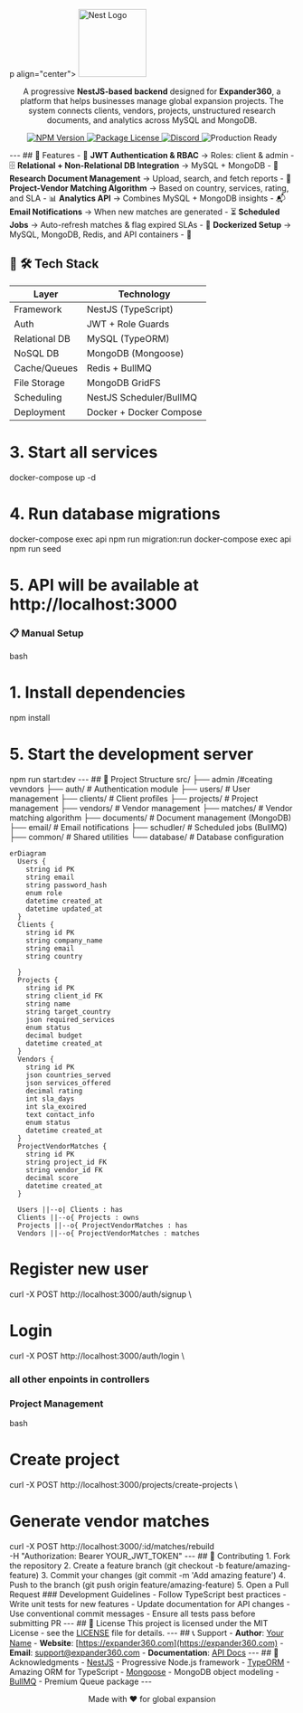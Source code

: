 p align="center"> <a href="http://nestjs.com/" target="blank"> <img src="https://nestjs.com/img/logo-small.svg" width="120" alt="Nest Logo" /> </a> </p> <p align="center"> A progressive <strong>NestJS-based backend</strong> designed for <strong>Expander360</strong>, a platform that helps businesses manage global expansion projects. The system connects clients, vendors, projects, unstructured research documents, and analytics across MySQL and MongoDB. </p> <p align="center"> <a href="https://www.npmjs.com/~nestjscore" target="_blank"> <img src="https://img.shields.io/npm/v/@nestjs/core.svg" alt="NPM Version" /> </a> <a href="https://www.npmjs.com/~nestjscore" target="_blank"> <img src="https://img.shields.io/npm/l/@nestjs/core.svg" alt="Package License" /> </a> <a href="https://discord.gg/G7Qnnhy" target="_blank"> <img src="https://img.shields.io/badge/discord-online-brightgreen.svg" alt="Discord"/> </a> <img src="https://img.shields.io/badge/Status-Production%20Ready-green.svg" alt="Production Ready" /> </p> --- ## 📌 Features - 🔐 **JWT Authentication & RBAC** → Roles: client & admin - 🗄 **Relational + Non-Relational DB Integration** → MySQL + MongoDB - 📁 **Research Document Management** → Upload, search, and fetch reports - 🤝 **Project-Vendor Matching Algorithm** → Based on country, services, rating, and SLA - 📊 **Analytics API** → Combines MySQL + MongoDB insights - 📬 **Email Notifications** → When new matches are generated - ⏳ **Scheduled Jobs** → Auto-refresh matches & flag expired SLAs - 🐳 **Dockerized Setup** → MySQL, MongoDB, Redis, and API containers - 🚀

## 🚀 🛠 Tech Stack

| Layer         | Technology              |
| ------------- | ----------------------- |
| Framework     | NestJS (TypeScript)     |
| Auth          | JWT + Role Guards       |
| Relational DB | MySQL (TypeORM)         |
| NoSQL DB      | MongoDB (Mongoose)      |
| Cache/Queues  | Redis + BullMQ          |
| File Storage  | MongoDB GridFS          |
| Scheduling    | NestJS Scheduler/BullMQ |
| Deployment    | Docker + Docker Compose |

# 3. Start all services

docker-compose up -d

# 4. Run database migrations

docker-compose exec api npm run migration:run
docker-compose exec api npm run seed

# 5. API will be available at http://localhost:3000

### 📋 Manual Setup

bash

# 1. Install dependencies

npm install

# 5. Start the development server

npm run start:dev
--- ## 📂 Project Structure
src/
├── admin /#ceating vevndors
├── auth/ # Authentication module
├── users/ # User management
├── clients/ # Client profiles
├── projects/ # Project management
├── vendors/ # Vendor management
├── matches/ # Vendor matching algorithm
├── documents/ # Document management (MongoDB)
├── email/ # Email notifications
├── schudler/ # Scheduled jobs (BullMQ)
├── common/ # Shared utilities
└── database/ # Database configuration

```mermaid
erDiagram
  Users {
    string id PK
    string email
    string password_hash
    enum role
    datetime created_at
    datetime updated_at
  }
  Clients {
    string id PK
    string company_name
    string email
    string country

  }
  Projects {
    string id PK
    string client_id FK
    string name
    string target_country
    json required_services
    enum status
    decimal budget
    datetime created_at
  }
  Vendors {
    string id PK
    json countries_served
    json services_offered
    decimal rating
    int sla_days
    int sla_exoired
    text contact_info
    enum status
    datetime created_at
  }
  ProjectVendorMatches {
    string id PK
    string project_id FK
    string vendor_id FK
    decimal score
    datetime created_at
  }

  Users ||--o| Clients : has
  Clients ||--o{ Projects : owns
  Projects ||--o{ ProjectVendorMatches : has
  Vendors ||--o{ ProjectVendorMatches : matches
```

# Register new user

curl -X POST http://localhost:3000/auth/signup \

# Login

curl -X POST http://localhost:3000/auth/login \

### all other enpoints in controllers

### Project Management

bash

# Create project

curl -X POST http://localhost:3000/projects/create-projects \

# Generate vendor matches

curl -X POST http://localhost:3000/:id/matches/rebuild \
 -H "Authorization: Bearer YOUR_JWT_TOKEN"
--- ## 🤝 Contributing 1. Fork the repository 2. Create a feature branch (git checkout -b feature/amazing-feature) 3. Commit your changes (git commit -m 'Add amazing feature') 4. Push to the branch (git push origin feature/amazing-feature) 5. Open a Pull Request ### Development Guidelines - Follow TypeScript best practices - Write unit tests for new features - Update documentation for API changes - Use conventional commit messages - Ensure all tests pass before submitting PR --- ## 📄 License This project is licensed under the MIT License - see the [LICENSE](LICENSE) file for details. --- ## 📞 Support - **Author**: [Your Name](https://github.com/your-username) - **Website**: [https://expander360.com](https://expander360.com) - **Email**: [support@expander360.com](mailto:support@expander360.com) - **Documentation**: [API Docs](https://your-api-docs.com) --- ## 🙏 Acknowledgments - [NestJS](https://nestjs.com/) - Progressive Node.js framework - [TypeORM](https://typeorm.io/) - Amazing ORM for TypeScript - [Mongoose](https://mongoosejs.com/) - MongoDB object modeling - [BullMQ](https://bullmq.io/) - Premium Queue package --- <p align="center"> Made with ❤️ for global expansion </p>

